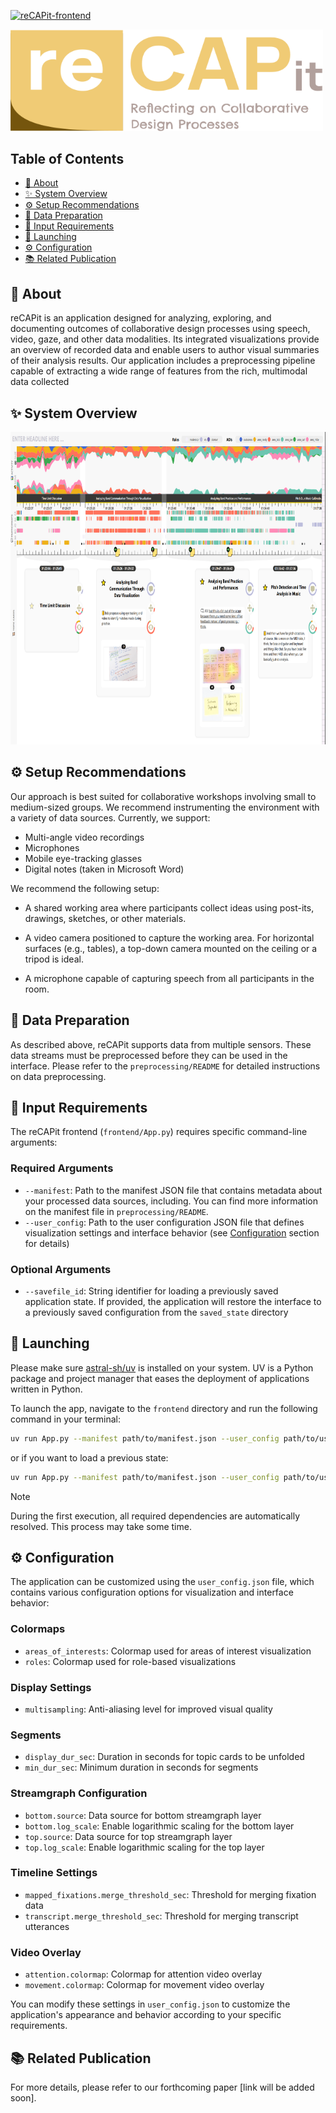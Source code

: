 [![reCAPit-frontend](https://github.com/UniStuttgart-VISUS/reCAPit/actions/workflows/python-app.yml/badge.svg)](https://github.com/UniStuttgart-VISUS/reCAPit/actions/workflows/python-app.yml)

<img src="logo.svg" width="500" title="Logo of reCAPit"/>

## Table of Contents

- [📖 About](#-about)
- [✨ System Overview](#-system-overview)
- [⚙️ Setup Recommendations](#️-setup-recommendations)
- [🔄 Data Preparation](#-data-preparation)
- [📂 Input Requirements](#-input-requirements)
- [🚀 Launching](#-launching)
- [⚙️ Configuration](#️-configuration)
- [📚 Related Publication](#-related-publication)

## 📖 About

reCAPit is an application designed for analyzing, exploring, and documenting outcomes of collaborative design processes using speech, video, gaze, and other data modalities. Its integrated visualizations provide an overview of recorded data and enable users to author visual summaries of their analysis results. Our application includes a preprocessing pipeline capable of extracting a wide range of features from the rich, multimodal data collected

## ✨ System Overview

<img src="system.PNG" height="500" title="Screenshot of reCAPit"/>

## ⚙️ Setup Recommendations

Our approach is best suited for collaborative workshops involving small to medium-sized groups. We recommend instrumenting the environment with a variety of data sources. Currently, we support:

* Multi-angle video recordings
* Microphones
* Mobile eye-tracking glasses
* Digital notes (taken in Microsoft Word)

We recommend the following setup:

* A shared working area where participants collect ideas using post-its, drawings, sketches, or other materials.

* A video camera positioned to capture the working area. For horizontal surfaces (e.g., tables), a top-down camera mounted on the ceiling or a tripod is ideal.

* A microphone capable of capturing speech from all participants in the room.


## 🔄 Data Preparation

As described above, reCAPit supports data from multiple sensors. These data streams must be preprocessed before they can be used in the interface.
Please refer to the `preprocessing/README` for detailed instructions on data preprocessing.

## 📂 Input Requirements

The reCAPit frontend (`frontend/App.py`) requires specific command-line arguments:

### Required Arguments

- `--manifest`: Path to the manifest JSON file that contains metadata about your processed data sources, including. You can find more information on the manifest file in `preprocessing/README`.
- `--user_config`: Path to the user configuration JSON file that defines visualization settings and interface behavior (see [Configuration](#-configuration) section for details)

### Optional Arguments

- `--savefile_id`: String identifier for loading a previously saved application state. If provided, the application will restore the interface to a previously saved configuration from the `saved_state` directory

## 🚀 Launching

Please make sure [astral-sh/uv](https://github.com/astral-sh/uv) is installed on your system.
UV is a Python package and project manager that eases the deployment of applications written in Python.

To launch the app, navigate to the `frontend` directory and run the following command in your terminal:

```bash
uv run App.py --manifest path/to/manifest.json --user_config path/to/user_config.json
```

or if you want to load a previous state:

```bash
uv run App.py --manifest path/to/manifest.json --user_config path/to/user_config.json --savefile_id "2024-01-15/14-30-45"
```


> [!NOTE]
> During the first execution, all required dependencies are automatically resolved. This process may take some time.

## ⚙️ Configuration

The application can be customized using the `user_config.json` file, which contains various configuration options for visualization and interface behavior:

### Colormaps
- `areas_of_interests`: Colormap used for areas of interest visualization
- `roles`: Colormap used for role-based visualizations

### Display Settings
- `multisampling`: Anti-aliasing level for improved visual quality

### Segments
- `display_dur_sec`: Duration in seconds for topic cards to be unfolded
- `min_dur_sec`: Minimum duration in seconds for segments

### Streamgraph Configuration
- `bottom.source`: Data source for bottom streamgraph layer
- `bottom.log_scale`: Enable logarithmic scaling for the bottom layer
- `top.source`: Data source for top streamgraph layer
- `top.log_scale`: Enable logarithmic scaling for the top layer

### Timeline Settings
- `mapped_fixations.merge_threshold_sec`: Threshold for merging fixation data
- `transcript.merge_threshold_sec`: Threshold for merging transcript utterances

### Video Overlay
- `attention.colormap`: Colormap for attention video overlay
- `movement.colormap`: Colormap for movement video overlay

You can modify these settings in `user_config.json` to customize the application's appearance and behavior according to your specific requirements.

## 📚 Related Publication

For more details, please refer to our forthcoming paper [link will be added soon].
